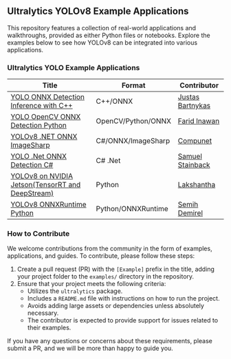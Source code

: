 ## Ultralytics YOLOv8 Example Applications

This repository features a collection of real-world applications and walkthroughs, provided as either Python files or notebooks. Explore the examples below to see how YOLOv8 can be integrated into various applications.

### Ultralytics YOLO Example Applications

| Title                                                                                                          | Format             | Contributor                                         |
| -------------------------------------------------------------------------------------------------------------- | ------------------ | --------------------------------------------------- |
| [YOLO ONNX Detection Inference with C++](./YOLOv8-CPP-Inference)                                               | C++/ONNX           | [Justas Bartnykas](https://github.com/JustasBart)   |
| [YOLO OpenCV ONNX Detection Python](./YOLOv8-OpenCV-ONNX-Python)                                               | OpenCV/Python/ONNX | [Farid Inawan](https://github.com/frdteknikelektro) |
| [YOLOv8 .NET ONNX ImageSharp](https://github.com/dme-compunet/YOLOv8)                                          | C#/ONNX/ImageSharp | [Compunet](https://github.com/dme-compunet)         |
| [YOLO .Net ONNX Detection C#](https://www.nuget.org/packages/Yolov8.Net)                                       | C# .Net            | [Samuel Stainback](https://github.com/sstainba)     |
| [YOLOv8 on NVIDIA Jetson(TensorRT and DeepStream)](https://wiki.seeedstudio.com/YOLOv8-DeepStream-TRT-Jetson/) | Python             | [Lakshantha](https://github.com/lakshanthad)        |
| [YOLOv8 ONNXRuntime Python](./YOLOv8-ONNXRuntime)                                                              | Python/ONNXRuntime | [Semih Demirel](https://github.com/semihhdemirel)   |

### How to Contribute

We welcome contributions from the community in the form of examples, applications, and guides. To contribute, please follow these steps:

1. Create a pull request (PR) with the `[Example]` prefix in the title, adding your project folder to the `examples/` directory in the repository.
1. Ensure that your project meets the following criteria:
   - Utilizes the `ultralytics` package.
   - Includes a `README.md` file with instructions on how to run the project.
   - Avoids adding large assets or dependencies unless absolutely necessary.
   - The contributor is expected to provide support for issues related to their examples.

If you have any questions or concerns about these requirements, please submit a PR, and we will be more than happy to guide you.
